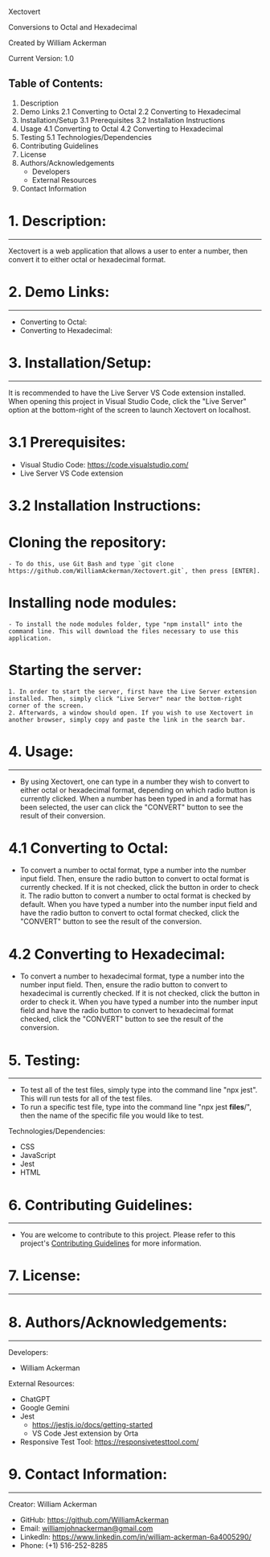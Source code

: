 Xectovert

Conversions to Octal and Hexadecimal

Created by William Ackerman

Current Version: 1.0

Table of Contents:
-----------------------------------------------
1. Description
2. Demo Links
    2.1 Converting to Octal
    2.2 Converting to Hexadecimal
3. Installation/Setup
    3.1 Prerequisites
    3.2 Installation Instructions
4. Usage
    4.1 Converting to Octal
    4.2 Converting to Hexadecimal
5. Testing
    5.1 Technologies/Dependencies
6. Contributing Guidelines
7. License
8. Authors/Acknowledgements
    - Developers
    - External Resources
9. Contact Information

# 1. Description:
-----------------------------------------------
Xectovert is a web application that allows a user to enter a number, then convert it to either octal or hexadecimal format.

# 2. Demo Links:
-----------------------------------------------
- Converting to Octal:
- Converting to Hexadecimal:

# 3. Installation/Setup:
-----------------------------------------------
It is recommended to have the Live Server VS Code extension installed. When opening this project in Visual Studio Code, click the "Live Server" option at the bottom-right of the screen to launch Xectovert on localhost.

# 3.1 Prerequisites:

- Visual Studio Code: https://code.visualstudio.com/
- Live Server VS Code extension

# 3.2 Installation Instructions:

# Cloning the repository:
    - To do this, use Git Bash and type `git clone https://github.com/WilliamAckerman/Xectovert.git`, then press [ENTER].

# Installing node modules:
    - To install the node modules folder, type "npm install" into the command line. This will download the files necessary to use this application.

# Starting the server:
    1. In order to start the server, first have the Live Server extension installed. Then, simply click "Live Server" near the bottom-right corner of the screen.
    2. Afterwards, a window should open. If you wish to use Xectovert in another browser, simply copy and paste the link in the search bar.

# 4. Usage:
-----------------------------------------------
- By using Xectovert, one can type in a number they wish to convert to either octal or hexadecimal format, depending on which radio button is currently clicked. When a number has been typed in and a format has been selected, the user can click the "CONVERT" button to see the result of their conversion.

# 4.1 Converting to Octal:

- To convert a number to octal format, type a number into the number input field. Then, ensure the radio button to convert to octal format is currently checked. If it is not checked, click the button in order to check it. The radio button to convert a number to octal format is checked by default. When you have typed a number into the number input field and have the radio button to convert to octal format checked, click the "CONVERT" button to see the result of the conversion.

# 4.2 Converting to Hexadecimal:

- To convert a number to hexadecimal format, type a number into the number input field. Then, ensure the radio button to convert to hexadecimal is currently checked. If it is not checked, click the button in order to check it. When you have typed a number into the number input field and have the radio button to convert to hexadecimal format checked, click the "CONVERT" button to see the result of the conversion.

# 5. Testing:
-----------------------------------------------
- To test all of the test files, simply type into the command line "npx jest". This will run tests for all of the test files.
- To run a specific test file, type into the command line "npx jest __files__/", then the name of the specific file you would like to test.

Technologies/Dependencies:
- CSS
- JavaScript
- Jest
- HTML

# 6. Contributing Guidelines:
-----------------------------------------------
- You are welcome to contribute to this project. Please refer to this project's [Contributing Guidelines](CONTRIBUTING.md) for more information.

# 7. License:
-----------------------------------------------

# 8. Authors/Acknowledgements:
-----------------------------------------------

Developers:
- William Ackerman

External Resources:
- ChatGPT
- Google Gemini
- Jest
    - https://jestjs.io/docs/getting-started
    - VS Code Jest extension by Orta
- Responsive Test Tool: https://responsivetesttool.com/

# 9. Contact Information:
-----------------------------------------------

Creator: William Ackerman
- GitHub: https://github.com/WilliamAckerman
- Email: williamjohnackerman@gmail.com
- LinkedIn: https://www.linkedin.com/in/william-ackerman-6a4005290/
- Phone: (+1) 516-252-8285